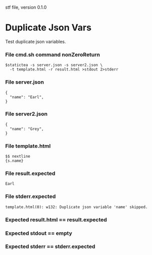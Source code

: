 stf file, version 0.1.0

# Duplicate Json Vars

Test duplicate json variables.

### File cmd.sh command nonZeroReturn

~~~
$statictea -s server.json -s server2.json \
  -t template.html -r result.html >stdout 2>stderr
~~~

### File server.json

~~~
{
  "name": "Earl",
}
~~~

### File server2.json

~~~
{
  "name": "Grey",
}
~~~

### File template.html

~~~
$$ nextline
{s.name}
~~~

### File result.expected

~~~
Earl
~~~

### File stderr.expected

~~~
template.html(0): w132: Duplicate json variable 'name' skipped.
~~~

### Expected result.html == result.expected
### Expected stdout == empty
### Expected stderr == stderr.expected

